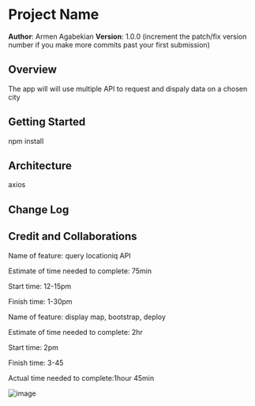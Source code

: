 # Project Name

**Author**: Armen Agabekian
**Version**: 1.0.0 (increment the patch/fix version number if you make more commits past your first submission)

## Overview
The app will will use multiple API to request and dispaly data on a chosen city

## Getting Started
npm install

## Architecture
axios

## Change Log
<!-- Use this area to document the iterative changes made to your application as each feature is successfully implemented. Use time stamps. Here's an example:

01-01-2001 4:59pm - Application now has a fully-functional express server, with a GET route for the location resource. -->

## Credit and Collaborations
<!-- Give credit (and a link) to other people or resources that helped you build this application. -->

Name of feature: query locationiq API

Estimate of time needed to complete: 75min

Start time: 12-15pm

Finish time: 1-30pm


Name of feature: display map, bootstrap, deploy

Estimate of time needed to complete: 2hr 

Start time: 2pm

Finish time: 3-45

Actual time needed to complete:1hour 45min


![image](https://user-images.githubusercontent.com/64112736/186765880-dddb50dc-94ef-4d86-9456-4f9138b31105.png)

